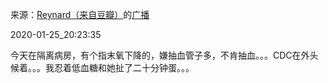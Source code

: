 来源：[Reynard（来自豆瓣）](https://www.douban.com/people/2367590/)的[广播](https://www.douban.com/people/2367590/status/2773448144/)


2020-01-25_20:23:35


今天在隔离病房，有个指末氧下降的，嫌抽血管子多，不肯抽血。。。CDC在外头候着。。。我忍着低血糖和她扯了二十分钟蛋。。。
